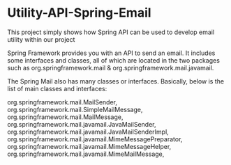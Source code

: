 # Utility-API-Spring-Email
This project simply shows how Spring API can be used to develop email utility within our project

Spring Framework provides you with an  API to send an email. It includes some interfaces and classes, all of which are located in the two packages such as  org.springframework.mail & org.springframework.mail.javamail.

The Spring Mail  also has many classes or interfaces. Basically, below is the list of main classes and interfaces:

org.springframework.mail.MailSender,
org.springframework.mail.SimpleMailMessage,
org.springframework.mail.MailMessage,
org.springframework.mail.javamail.JavaMailSender,
org.springframework.mail.javamail.JavaMailSenderImpl,
org.springframework.mail.javamail.MimeMessagePreparator,
org.springframework.mail.javamail.MimeMessageHelper,
org.springframework.mail.javamail.MimeMailMessage,

